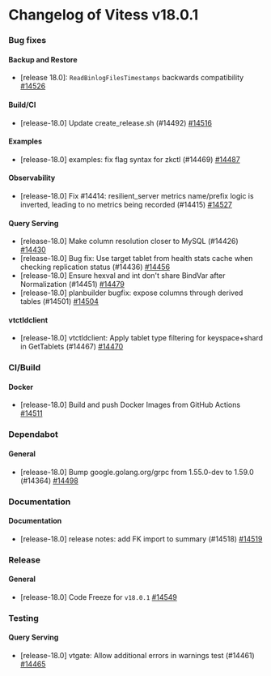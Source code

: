 # Changelog of Vitess v18.0.1

### Bug fixes 
#### Backup and Restore
 * [release 18.0]: `ReadBinlogFilesTimestamps` backwards compatibility [#14526](https://github.com/vitessio/vitess/pull/14526) 
#### Build/CI
 * [release-18.0] Update create_release.sh (#14492) [#14516](https://github.com/vitessio/vitess/pull/14516) 
#### Examples
 * [release-18.0] examples: fix flag syntax for zkctl (#14469) [#14487](https://github.com/vitessio/vitess/pull/14487) 
#### Observability
 * [release-18.0] Fix #14414:  resilient_server metrics name/prefix logic is inverted, leading to no metrics being recorded (#14415) [#14527](https://github.com/vitessio/vitess/pull/14527) 
#### Query Serving
 * [release-18.0] Make column resolution closer to MySQL (#14426) [#14430](https://github.com/vitessio/vitess/pull/14430)
 * [release-18.0] Bug fix: Use target tablet from health stats cache when checking replication status (#14436) [#14456](https://github.com/vitessio/vitess/pull/14456)
 * [release-18.0] Ensure hexval and int don't share BindVar after Normalization (#14451) [#14479](https://github.com/vitessio/vitess/pull/14479)
 * [release-18.0] planbuilder bugfix: expose columns through derived tables (#14501) [#14504](https://github.com/vitessio/vitess/pull/14504) 
#### vtctldclient
 * [release-18.0] vtctldclient: Apply tablet type filtering for keyspace+shard in GetTablets (#14467) [#14470](https://github.com/vitessio/vitess/pull/14470)
### CI/Build 
#### Docker
 * [release-18.0] Build and push Docker Images from GitHub Actions [#14511](https://github.com/vitessio/vitess/pull/14511)
### Dependabot 
#### General
 * [release-18.0] Bump google.golang.org/grpc from 1.55.0-dev to 1.59.0 (#14364) [#14498](https://github.com/vitessio/vitess/pull/14498)
### Documentation 
#### Documentation
 * [release-18.0] release notes: add FK import to summary (#14518) [#14519](https://github.com/vitessio/vitess/pull/14519)
### Release 
#### General
 * [release-18.0] Code Freeze for `v18.0.1` [#14549](https://github.com/vitessio/vitess/pull/14549)
### Testing 
#### Query Serving
 * [release-18.0] vtgate: Allow additional errors in warnings test (#14461) [#14465](https://github.com/vitessio/vitess/pull/14465)


